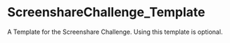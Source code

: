 # ScreenshareChallenge_Template
A Template for the Screenshare Challenge. Using this template is optional.
